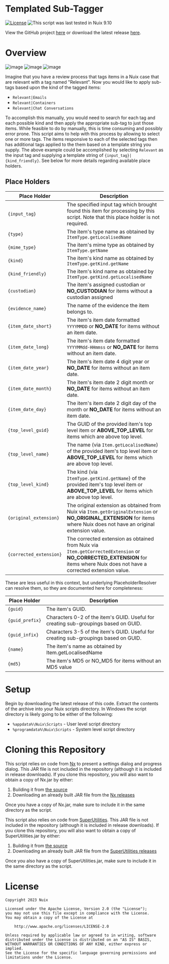 Templated Sub-Tagger
====================

[![License](https://img.shields.io/badge/License-Apache%202.0-blue.svg)](http://www.apache.org/licenses/LICENSE-2.0) ![This script was last tested in Nuix 9.10](https://img.shields.io/badge/Script%20Tested%20in%20Nuix-9.10-green.svg)

View the GitHub project [here](https://github.com/Nuix/Templated-SubTagger) or download the latest release [here](https://github.com/Nuix/Templated-SubTagger/releases).

# Overview

![image](https://user-images.githubusercontent.com/11775738/231555490-a6fa6012-f27a-40a3-901a-dc3b2af7147a.png)
![image](https://user-images.githubusercontent.com/11775738/231555594-ecaa4877-08cc-49f4-abeb-262ac7977fbb.png)
![image](https://user-images.githubusercontent.com/11775738/231555614-b504bb60-8721-4f4b-9c42-88d56b8657fe.png)

Imagine that you have a review process that tags items in a Nuix case that are relevant with a tag named "Relevant".  Now you would like to apply sub-tags based upon the kind of the tagged items:
- `Relevant|Emails`
- `Relevant|Containers`
- `Relevant|Chat Conversations`

To accomplish this manually, you would need to search for each tag and each possible kind and then apply the appropriate sub-tag to just those items.  While feasible to do by manually, this is time consuming and possibly error prone.  This script aims to help with this process by allowing to select one or more tags.  The items responsive to each of the selected tags then has additional tags applied to the them based on a template string you supply.  The above example could be accomplished by selecting `Relevant` as the input tag and supplying a template string of `{input_tag}|{kind_friendly}`.  See below for more details regarding available place holders.

## Place Holders

| Place Holder | Description |
|--------------|-------------|
| `{input_tag}` | The specified input tag which brought found this item for processing by this script. Note that this place holder is not required. |
| `{type}` | The item's type name as obtained by `ItemType.getLocalisedName` |
| `{mime_type}` | The item's mime type as obtained by `ItemType.getName` |
| `{kind}` | The item's kind name as obtained by `ItemType.getKind.getName` |
| `{kind_friendly}` | The item's kind name as obtained by `ItemType.getKind.getLocalisedName` |
| `{custodian}` | The item's assigned custodian or **NO_CUSTODIAN** for items without a custodian assigned |
| `{evidence_name}` | The name of the evidence the item belongs to. |
| `{item_date_short}` | The item's item date formatted `YYYYMMDD` or **NO_DATE** for items without an item date. |
| `{item_date_long}` | The item's item date formatted `YYYYMMdd-HHmmss` or **NO_DATE** for items without an item date. |
| `{item_date_year}` | The item's item date 4 digit year or **NO_DATE** for items without an item date. |
| `{item_date_month}` | The item's item date 2 digit month or **NO_DATE** for items without an item date. |
| `{item_date_day}` | The item's item date 2 digit day of the month or **NO_DATE** for items without an item date. |
| `{top_level_guid}` | The GUID of the provided item's top level item or **ABOVE_TOP_LEVEL** for items which are above top level. |
| `{top_level_name}` | The name (via `Item.getLocalisedName`) of the provided item's top level item or **ABOVE_TOP_LEVEL** for items which are above top level. |
| `{top_level_kind}` | The kind (via `ItemType.getKind.getName`) of the provided item's top level item or **ABOVE_TOP_LEVEL** for items which are above top level. |
| `{original_extension}` | The original extension as obtained from Nuix via `Item.getOriginalExtension` or **NO_ORIGINAL_EXTENSION** for items where Nuix does not have an original extension value. |
| `{corrected_extension}` | The corrected extension as obtained from Nuix via `Item.getCorrectedExtension` or **NO_CORRECTED_EXTENSION** for items where Nuix does not have a corrected extension value. |

These are less useful in this context, but underlying PlaceholderResolver can resolve them, so they are documented here for completeness:

| Place Holder | Description |
|--------------|-------------|
| `{guid}` | The item's GUID. |
| `{guid_prefix}` | Characters 0-2 of the item's GUID. Useful for creating sub-groupings based on GUID. |
| `{guid_infix}` | Characters 3-5 of the item's GUID. Useful for creating sub-groupings based on GUID. |
| `{name}` | The item's name as obtained by Item.getLocalisedName |
| `{md5}` | The item's MD5 or NO_MD5 for items without an MD5 value |

# Setup

Begin by downloading the latest release of this code.  Extract the contents of the archive into your Nuix scripts directory.  In Windows the script directory is likely going to be either of the following:

- `%appdata%\Nuix\Scripts` - User level script directory
- `%programdata%\Nuix\Scripts` - System level script directory


# Cloning this Repository

This script relies on code from [Nx](https://github.com/Nuix/Nx) to present a settings dialog and progress dialog.  This JAR file is not included in the repository (although it is included in release downloads).  If you clone this repository, you will also want to obtain a copy of Nx.jar by either:
1. Building it from [the source](https://github.com/Nuix/Nx)
2. Downloading an already built JAR file from the [Nx releases](https://github.com/Nuix/Nx/releases)

Once you have a copy of Nx.jar, make sure to include it in the same directory as the script.

This script also relies on code from [SuperUtilities](https://github.com/Nuix/SuperUtilities).  This JAR file is not included in the repository (although it is included in release downloads).  If you clone this repository, you will also want to obtain a copy of SuperUtilities.jar by either:
1. Building it from [the source](https://github.com/Nuix/SuperUtilities)
2. Downloading an already built JAR file from the [SuperUtilities releases](https://github.com/Nuix/SuperUtilities/releases)

Once you also have a copy of SuperUtilities.jar, make sure to include it in the same directory as the script.

# License

```
Copyright 2023 Nuix

Licensed under the Apache License, Version 2.0 (the "License");
you may not use this file except in compliance with the License.
You may obtain a copy of the License at

    http://www.apache.org/licenses/LICENSE-2.0

Unless required by applicable law or agreed to in writing, software
distributed under the License is distributed on an "AS IS" BASIS,
WITHOUT WARRANTIES OR CONDITIONS OF ANY KIND, either express or implied.
See the License for the specific language governing permissions and
limitations under the License.
```
